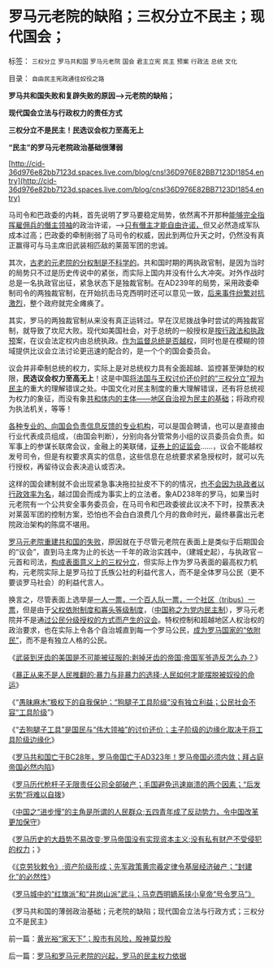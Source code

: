 # 罗马元老院的缺陷；三权分立不民主；现代国会；

标签： `三权分立` `罗马共和国` `罗马元老院` `国会` `君主立宪` `民主` `预案` `行政法` `总统` `文化` 

目录： `自由民主宪政通往奴役之路`

**罗马共和国失败和复辟失败的原因——>元老院的缺陷；**

**现代国会立法与行政权力的责任方式**

**三权分立不是民主！民选议会权力至高无上**

**“民主”的罗马元老院政治基础很薄弱**

[http://cid-36d976e82bb7123d.spaces.live.com/blog/cns!36D976E82BB7123D!1854.entry](http://cid-36d976e82bb7123d.spaces.live.com/blog/cns!36D976E82BB7123D!1854.entry)

马司令和巴政委的内耗，首先说明了罗马要稳定局势，依然离不开那种[能够完全指挥雇佣兵的僭主领袖](../../../2010/6/27/democray原意是平民(demos)疯狂(cracy)，区别在人权.md)的政治许诺，——>[只有僭主才能自由许诺，](../../../2010/7/7/不要象希特勒先生一样用心良苦.md)但又必然造成军队成本过高；巴政委的牵制削弱了马司令的权威，因此到两位升天之时，仍然没有真正赢得可与马主席旧武装相匹敌的莱茵军团的忠诚。

其次，[古老的元老院的分权制是不科学的](../../../2009/6/21/为什么一人一票三权分立不是民主.md)。共和国时期的两执政官制，是因为当时的局势只不过是历史传说中的紧张，而实际上国内并没有什么大冲突。对外作战时总是一名执政官出征，紧急状态下是独裁官制。在AD239年的局势，采用政委牵制司令的两独裁官制，在开始抗击马克西明时还可以意见一致，[后来事件纷繁对抗激烈](../../../2010/9/14/元老院复辟罗马共和国失败.md)，整个政府就完全瘫痪了。

其实，罗马的两独裁官制从来没有真正运转过。早在汉尼拨战争时尝试的两独裁官制，就导致了坎尼大败。现代如美国社会，对于总统的一般授权是[按行政法和执政预](../../../2009/5/16/市场和经济中的危机干预.md)案，在议会法定权内由总统执政。[作为监督总统是否越权](../../../2010/9/13/中国特色的舆论监督.md)，同时也是在模糊的领域提供比议会立法讨论更迅速的配合的，是一个个的国会委员会。

议会并非牵制总统的权力，实际上是对总统权力具有全面超越、监控甚至弹劾的权限，**民选议会权力至高无上**！这是中国[将法国与王权讨价还价时的“三权分立”视为民主](../../../2009/6/16/法式民主的三权分立可能形成多数人对少数人的暴政.md)的重大的理解错误之处。中国文化对民主制度的重大理解错误，还有将总统视为权力的象征，而没有象[共和体内的主体——地区自治视为民主的基础](../../../2010/3/5/户籍制度即市政自治权是民主社会的基石.md)；将政府视为执法机关，等等！

[各种专业的、向国会负责信息反馈的专业机构](../../../2008/8/31/“大学无书”，远离中国式诡辩！.md)，可以是国会聘请，也可以是直接由行业代表成员组成，（由国会判断），分别向各分管常务小组的议员委员会负责。如军事上的参谋长联席会议，金融上的美联储，[证券上的证监会](../../../2010/4/23/中国愚民眼中的SEC起诉高盛；大盘股可能有更大的下跌.md)……，议会不能越权发号司令，但是有权要求真实的信息，这些信息在总统要求紧急授权时，就可以先行授权，再留待议会表决追认或否决。

这样的国会建制就不会出现紧急事决拖拉扯皮不下的的情况，[也不会因为执政者以行政效率为名](../../../2010/3/4/培养白眼狼未必是不是好制度.md)，越过国会而成为事实上的立法者。象AD238年的罗马，如果当时元老院有一个公共安全事务委员会，在马司令和巴政委彼此议决不下时，投票表决对莱茵军团的控制方案，恐怕也不会白白浪费几个月的救命时光，最终暴露出元老院政治架构的陈腐不堪用。

[罗马元老院重建共和国的失败](../../../2010/9/14/元老院复辟罗马共和国失败.md)，原因就在于尽管元老院在表面上是类似于后期国会的“议会”，直到马主席为止的长达一千年的政治实践中，（建城史起），与执政官－元首和司法，[构成表面意义上的三权分立](../../../2010/7/6/“三权分立”既非民主也不科学.md)，但实际上作为罗马表面的最高权力机构，元老院实际上是罗马拉丁氏族公社的利益代言人，而不是全体罗马公民（更不要谈罗马社会）的利益代言人。

换言之，尽管表面上选举是[一人一票，一个百人队一票，一个社区（tribus）一票](../../../2009/6/21/为什么一人一票三权分立不是民主.md)，但是由于[父权依附制度和寡头等级制度](../../../2010/8/12/“N党制”的罗马走进了死胡同.md)，（[中国称之为党内民主制](../../../2009/9/13/三种利益体的民主设想构成天堂地狱史.md)），罗马元老院并不是通[过公民分级授权的方式而产生的议会](../../../2010/8/6/私有制社会的逐级授权，公权和特权的形成，.md)。特权控制和超越地区人权治权的政治要求，也在实际上令各个自治城直到每一个罗马公民，[成为罗马国家的“依附民”](../../../2010/8/9/罗马的客民和奴隶的区别.md)，而不是有独立人格的公民。



《[武装到牙齿的美国是不可能被征服的;剥掉牙齿的帝国;帝国军爷造反怎么办？](../../../2010/9/18/武装到牙齿的美国是不可能被征服的.md)》

《[暴正从来不是人民推翻的;暴力与非暴力的选择;人民如何才能摆脱被奴役的命运](../../../2010/9/18/为什么罗马帝国无法抗拒暴黑幕的落下？.md)》

《“[愚昧麻木”极权下的自我保护；“狗腿子工具阶级”没有独立利益；公民社会不容“工具阶级](../../../2010/9/18/罗马帝国的狗腿子工具阶级.md)”》

《“[去狗腿子工具”是国民与“伟大领袖”的讨价还价；主子阶级的边缘化取决于将工具阶级边缘化](../../../2010/9/24/罗马社会摆脱狗腿子工具阶级的经验和教训.md)》

《[罗马共和国亡于BC28年，罗马帝国亡于AD323年！罗马帝国必须内敛；拜占庭帝国必然内陷](../../../2010/9/24/罗马帝国的兴亡和内敛特性.md)》

《[罗马历代枪杆子无限责任公司全部破产；毛国避免迅速崩溃的两个因素；“后发劣势”将难以自拨](../../../2010/9/24/文明古国陷入“后发劣势”将难以自拨.md)》

《[中国之“进步慢”的主角是所谓的人民群众;五四青年成了反动势力，令中国改革更加保守](../../../2010/9/25/进步的障碍可能是所谓的“人民群众”.md)》

《[罗马历史的大趋势不易改变;罗马帝国没有实现资本主义;没有私有财产不受侵犯的权力](../../../2010/9/26/罗马史是党政军阀对资产阶级胜利的历史.md)；》

《[《克劳狄敕令》;资产阶级形成；先军政策黄宗羲定律令基层经济破产；“封建化”的必然性](../../../2010/9/26/《克劳狄敕令》，罗马先军政策和黄宗羲定律.md)》

《[罗马城中的“红旗派”和“井岗山派”武斗；马克西明嫡系挟小皇帝“号令罗马”》](../../../2010/9/26/罗马城中的“红旗派”和“井岗山派”武斗.md)

《罗马共和国的薄弱政治基础；元老院的缺陷；现代国会立法与行政方式；三权分立不是民主》

前一篇：[黄光裕“家天下”；股市有风险，股神莫炒股](../../../2010/9/27/黄光裕“家天下”；股市有风险，股神莫炒股.md)

后一篇：[罗马和罗马元老院的兴起，罗马的民主权力依据](../../../2010/9/27/罗马和罗马元老院的兴起，罗马的民主权力依据.md)